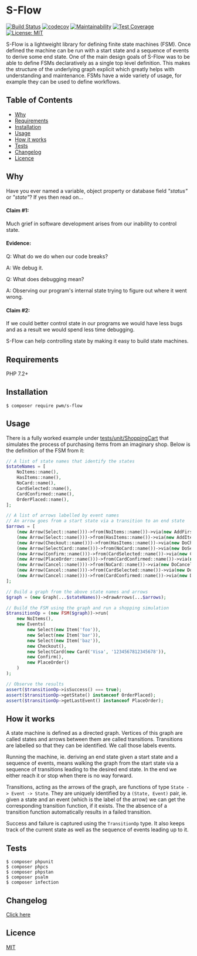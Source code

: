 # S-Flow

[![Build Status](https://travis-ci.org/pwm/s-flow.svg?branch=master)](https://travis-ci.org/pwm/s-flow)
[![codecov](https://codecov.io/gh/pwm/s-flow/branch/master/graph/badge.svg)](https://codecov.io/gh/pwm/s-flow)
[![Maintainability](https://api.codeclimate.com/v1/badges/7d68d8bee2ecbcf3277c/maintainability)](https://codeclimate.com/github/pwm/s-flow/maintainability)
[![Test Coverage](https://api.codeclimate.com/v1/badges/7d68d8bee2ecbcf3277c/test_coverage)](https://codeclimate.com/github/pwm/s-flow/test_coverage)
[![License: MIT](https://img.shields.io/badge/License-MIT-yellow.svg)](https://opensource.org/licenses/MIT)

S-Flow is a lightweight library for defining finite state machines (FSM). Once defined the machine can be run with a start state and a sequence of events to derive some end state. One of the main design goals of S-Flow was to be able to define FSMs declaratively as a single top level definition. This makes the structure of the underlying graph explicit which greatly helps with understanding and maintenance. FSMs have a wide variety of usage, for example they can be used to define workflows.

## Table of Contents

* [Why](#why)
* [Requirements](#requirements)
* [Installation](#installation)
* [Usage](#usage)
* [How it works](#how-it-works)
* [Tests](#tests)
* [Changelog](#changelog)
* [Licence](#licence)

## Why

Have you ever named a variable, object property or database field *"status"* or *"state"*? If yes then read on...

#### Claim #1:

Much grief in software development arises from our inability to control state.

#### Evidence:

Q: What do we do when our code breaks?

A: We debug it.

Q: What does debugging mean?

A: Observing our program's internal state trying to figure out where it went wrong.

#### Claim #2:

If we could better control state in our programs we would have less bugs and as a result we would spend less time debugging.

S-Flow can help controlling state by making it easy to build state machines.

## Requirements

PHP 7.2+

## Installation

    $ composer require pwm/s-flow

## Usage

There is a fully worked example under [tests/unit/ShoppingCart](tests/unit/ShoppingCart) that simulates the process of purchasing items from an imaginary shop. Below is the definition of the FSM from it:

```php
// A list of state names that identify the states
$stateNames = [
    NoItems::name(),
    HasItems::name(),
    NoCard::name(),
    CardSelected::name(),
    CardConfirmed::name(),
    OrderPlaced::name(),
];

// A list of arrows labelled by event names
// An arrow goes from a start state via a transition to an end state
$arrows = [
    (new Arrow(Select::name()))->from(NoItems::name())->via(new AddFirstItem),
    (new Arrow(Select::name()))->from(HasItems::name())->via(new AddItem),
    (new Arrow(Checkout::name()))->from(HasItems::name())->via(new DoCheckout),
    (new Arrow(SelectCard::name()))->from(NoCard::name())->via(new DoSelectCard),
    (new Arrow(Confirm::name()))->from(CardSelected::name())->via(new ConfirmCard),
    (new Arrow(PlaceOrder::name()))->from(CardConfirmed::name())->via(new DoPlaceOrder),
    (new Arrow(Cancel::name()))->from(NoCard::name())->via(new DoCancel),
    (new Arrow(Cancel::name()))->from(CardSelected::name())->via(new DoCancel),
    (new Arrow(Cancel::name()))->from(CardConfirmed::name())->via(new DoCancel),
];

// Build a graph from the above state names and arrows
$graph = (new Graph(...$stateNames))->drawArrows(...$arrows);

// Build the FSM using the graph and run a shopping simulation
$transitionOp = (new FSM($graph))->run(
    new NoItems(),
    new Events(
        new Select(new Item('foo')),
        new Select(new Item('bar')),
        new Select(new Item('baz')),
        new Checkout(),
        new SelectCard(new Card('Visa', '1234567812345678')),
        new Confirm(),
        new PlaceOrder()
    )
);

// Observe the results
assert($transitionOp->isSuccess() === true);
assert($transitionOp->getState() instanceof OrderPlaced);
assert($transitionOp->getLastEvent() instanceof PlaceOrder);
```
 
## How it works

A state machine is defined as a directed graph. Vertices of this graph are called states and arrows between them are called transitions. Transitions are labelled so that they can be identified. We call those labels events.

Running the machine, ie. deriving an end state given a start state and a sequence of events, means walking the graph from the start state via a sequence of transitions leading to the desired end state. In the end we either reach it or stop when there is no way forward.

Transitions, acting as the arrows of the graph, are functions of type `State -> Event -> State`. They are uniquely identified by a `(State, Event)` pair, ie. given a state and an event (which is the label of the arrow) we can get the corresponding transition function, if it exists. The the absence of a transition function automatically results in a failed transition.

Success and failure is captured using the `TransitionOp` type. It also keeps track of the current state as well as the sequence of events leading up to it.

## Tests

	$ composer phpunit
	$ composer phpcs
	$ composer phpstan
	$ composer psalm
	$ composer infection

## Changelog

[Click here](changelog.md)

## Licence

[MIT](LICENSE)
